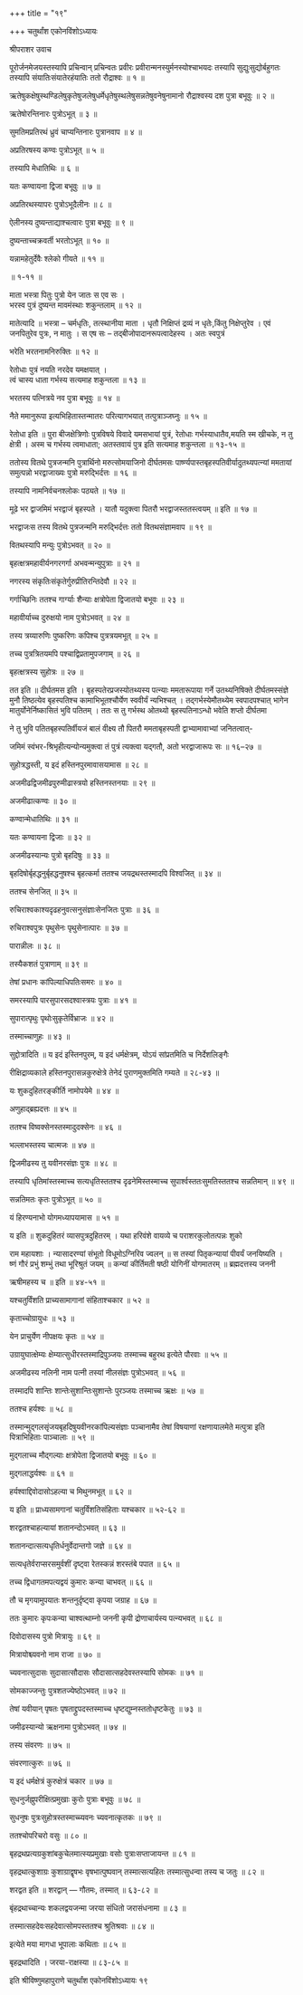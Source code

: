+++
title = "१९"

+++
चतुर्थांश एकोनविंशोऽध्यायः

श्रीपराशर उवाच

पूरोर्जनमेजयस्तस्यापि प्रचिन्वान् प्रचिन्वतः प्रवीरः प्रवीरान्मनस्युर्मनस्योश्चाभयदः तस्यापि सुद्युःसुद्योर्बहुगतः तस्यापि संयातिःसंयातेरहंयातिः ततो रौद्राश्वः ॥ १ ॥

ऋतेषुकक्षेषुस्थण्डिलेषुकृतेषुजलेषुधर्मेधृतेषुस्थलेषुसन्नतेषुवनेषुनामानो रौद्राश्वस्य दश पुत्रा बभूवुः ॥ २ ॥

ऋतेषोरन्तिनारः पुत्रोऽभूत् ॥ ३ ॥

सुमतिमप्रतिरथं ध्रुवं चाप्यन्तिनारः पुत्रानवाप ॥ ४ ॥

अप्रतिरषस्य कण्वः पुत्रोऽभूत् ॥ ५ ॥

तस्यापि मेधातिथिः ॥ ६ ॥

यतः कण्वायना द्विजा बभूवुः ॥ ७ ॥

अप्रतिरथस्यापरः पुत्रोऽभूदैलीनः ॥ ८ ॥

ऐलीनस्य दुष्यन्ताद्याश्चत्वारः पुत्रा बभूवुः ॥ ९ ॥

दुष्यन्ताच्चक्रवर्ती भरतोऽभूत् ॥ १० ॥

यन्नामहेतुर्देवैः श्लेको गीयते ॥ ११ ॥

॥ १-११ ॥

माता भस्त्रा पितुः पुत्रो येन जातः स एव सः ।  
भरस्व पुत्रं दुष्यन्त मावमंस्थाः शकुन्तलाम् ॥ १२ ॥

मातेत्यादि ॥ भस्त्रा – चर्मधृतिः, तत्स्थानीया माता । धृतौ निक्षिप्तं द्रव्यं न धृतेः,किंतु निक्षेप्तुरेव । एवं जनपितुरेव पुत्रः, न मातुः । स एष सः – तद्बीजोपादानरूपत्वादेहस्य । अतः स्वपुत्रं

भरेति भरतनामनिरुक्तिः ॥ १२ ॥

रेतोधाः पुत्रं नयति नरदेव यमक्षयात् ।  
त्वं चास्य धाता गर्भस्य सत्यमाह शकुन्तला ॥ १३ ॥

भरतस्य पत्नित्रये नव पुत्रा बभूवुः ॥ १४ ॥

नैते ममानुरूपा इत्यभिहितास्तन्मातरः परित्यागभयात् तत्पुत्राञ्जघ्नुः ॥ १५ ॥

रेतोधा इति ॥ पुरा बीजक्षेत्रिणोः पुत्रविषये विवादे यमसभायां पुत्रं, रेतोधाः गर्भस्याधातैव,मयति स्म खीचके, न तु क्षेत्री । अस्म च गर्भस्य त्वमाधाता; अतस्तवायं पुत्र इति सत्यमाह शकुन्तला ॥ १३-१५ ॥

ततोस्य वितथे पुत्रजन्मनि पुत्रार्थिनो मरुत्सोमयाजिनो दीर्घतमसः पार्ष्ण्यपास्तबृहस्पतिवीर्यादुतथ्यपत्न्यां ममतायां समुत्पन्नो भरद्वाजाख्यः पुत्रो मरुद्भिर्दत्तः ॥ १६ ॥

तस्यापि नामनिर्वचनश्लोकः पठ्यते ॥ १७ ॥

मूढे भर द्वाजमिमं भरद्वाजं बृहस्पते । यातौ यदुक्त्वा पितरौ भरद्वाजस्ततस्त्वयम् ॥ इति ॥ १७ ॥

भरद्वाजःस तस्य वितथे पुत्रजन्मनि मरुद्भिर्दत्तः ततो वितथसंज्ञामवाप ॥ १९ ॥

वितथस्यापि मन्युः पुत्रोऽभवत् ॥ २० ॥

बृहत्क्षत्रमहावीर्यनगरगर्गा अभवन्मन्युपुत्राः ॥ २१ ॥

नगरस्य संकृतिःसंकृतेर्गुरुप्रीतिरन्तिदेवौ ॥ २२ ॥

गर्गाच्छिनिः ततश्च गार्ग्याः शैन्याः क्षत्रोपेता द्विजातयो बभूवः ॥ २३ ॥

महावीर्याच्च दुरुक्षयो नाम पुत्रोऽभवत् ॥ २४ ॥

तस्य त्रय्यारुणिः पुष्करिणः कपिश्च पुत्रत्रयमभूत् ॥ २५ ॥

तच्च पुत्रत्रितयमपि पश्चाद्विप्रतामुपजगाम् ॥ २६ ॥

बृहत्क्षत्रस्य सुहोत्रः ॥ २७ ॥

तत इति ॥ दीर्घतमस इति । बृहस्पतेरप्रजस्योतथ्यस्य पत्न्याः ममतारूपाया गर्ने उतथ्यनिषिक्ते दीर्घतमस्संज्ञे मुनौ तिष्ठत्येव बृहस्पतिश्च कामाभिभूतश्चौर्येण स्ववीर्यं न्यभिश्चत् । तद्गर्भस्येमौतथ्येम स्वपादपश्चात् भागेन मातुर्योनेर्निष्कासितं भुवि पतितम् । ततः स तु गर्भस्थ ओतथ्यो बृहस्पतिनाऽन्धो भवेति शप्तो दीर्घतमा

ने तु भुवि पतितबृहस्पतिर्वीयजं बालं वीक्ष्य तौ पितरौ ममताबृहस्पती द्वाभ्यामावाभ्यां जनितत्वात्-

जमिमं स्वंभर-श्रिभृहीत्यन्योन्यमुक्त्वा तं पुत्रं त्यक्त्वा यद्गतौ, अतो भरद्वाजारूपः सः ॥ १६–२७ ॥

सुहोत्रद्धस्ती, य इदं हस्तिनपुरमावासयामास ॥ २८ ॥

अजमीढद्विजमीढपुरुमीढास्त्रयो हस्तिनस्तनयाः ॥ २९ ॥

अजमीढात्कण्वः ॥ ३० ॥

कण्वान्मेधातिथिः ॥ ३१ ॥

यतः कण्वायना द्विजाः ॥ ३२ ॥

अजमीढस्यान्यः पुत्रो बृहदिषुः ॥ ३३ ॥

बृहदिषोर्बृहद्धनुर्बृहद्धनुषश्च बृहत्कर्मा ततश्च जयद्रथस्तस्मादपि विश्वजित् ॥ ३४ ॥

ततश्च सेनजित् ॥ ३५ ॥

रुचिराश्वकाश्यदृढहनुवत्सनुसंज्ञाःसेनजितः पुत्राः ॥ ३६ ॥

रुचिराश्वपुत्रः पृथुसेनः पृथुसेनात्पारः ॥ ३७ ॥

पारान्नीलः ॥ ३८ ॥

तस्यैकशतं पुत्राणाम् ॥ ३९ ॥

तेषां प्रधानः कांपिल्याधिपतिःसमरः ॥ ४० ॥

समरस्यापि पारसुपारसदश्वास्त्रयः पुत्राः ॥ ४१ ॥

सुपारात्पृथुः पृथोःसुकृतेर्विभ्राजः ॥ ४२ ॥

तस्माच्चाणुहः ॥ ४३ ॥

सुद्दोत्रादिति ॥ य इदं इस्तिनपुरम्, य इदं धर्मक्षेत्रम्, योऽयं सांप्रतमिति च निर्देशलिङ्गैः

रीक्षिद्राव्यकाले हस्तिनपुरासन्नकुरुक्षेत्रे तेनेदं पुराणमुक्तमिति गम्यते ॥ २८-४३ ॥

यः शुकदुहितरङ्कीर्ति नामोपयेमे ॥ ४४ ॥

अणुहाद्ब्रह्यदत्तः ॥ ४५ ॥

ततश्च विष्वक्सेनस्तस्मादुदक्सेनः ॥ ४६ ॥

भल्लाभस्तस्य चात्मजः ॥ ४७ ॥

द्विजमीढस्य तु यवीनरसंज्ञः पुत्रः ॥ ४८ ॥

तस्यापि धृतिमांस्तस्माच्च सत्यधृतिस्ततश्च दृढनेमिस्तस्माच्च सुपार्श्वस्ततःसुमतिस्ततश्च सन्नतिमान् ॥ ४९ ॥

सन्नतिमतः कृतः पुत्रोऽभूत् ॥ ५० ॥

यं हिरण्यनाभो योगमध्यापयामास ॥ ५१ ॥

य इति ॥ शुकदुहितरं व्यासपुत्रदुहितरम् । यथा हरिवंशे वायव्ये च पराशरकुलोतत्पन्नः शुको

राम महायशाः । न्यासादरण्यां संभूतो विधूमोऽग्निरिव ज्वलन् ॥ स तस्यां पितृकन्यायां पीवर्यं जनयिष्यति ।  
ष्णं गौरं प्रभुं शम्भुं तथा भूरिश्रुतं जयम् ॥ कन्यां कीर्तिमती षष्ठी योगिनीं योगमातरम् ॥ ब्रह्मदत्तस्य जननी

ऋषीमहस्य च ॥ इति ॥ ४४-५१ ॥

यश्चतुर्विंशति प्राच्यसामागानां संहिताश्चकार ॥ ५२ ॥

कृताच्चोग्रायुधः ॥ ५३ ॥

येन प्राचुर्येण नीपक्षयः कृतः ॥ ५४ ॥

उग्रायुघात्क्षेम्यः क्षेम्यात्सुधीरस्तस्माद्रिपुञ्जयः तस्माच्च बहुरथ इत्येते पौरवाः ॥ ५५ ॥

अजमीढस्य नलिनी नाम पत्नी तस्यां नीलसंज्ञः पुत्रोऽभवत् ॥ ५६ ॥

तस्मादपि शान्तिः शान्तेःसुशान्तिःसुशान्तेः पुरञ्जयः तस्माच्च ऋक्षः ॥ ५७ ॥

ततश्च हर्यश्वः ॥ ५८ ॥

तस्मान्मुद्गलसृंजयबृहदिषुयवीनरकांपिल्यसंज्ञाः पञ्चानामैव तेषां विषयाणां रक्षणायालमेते मत्पुत्रा इति पित्राभिहिताः पाञ्चालाः ॥ ५९ ॥

मुद्गलाच्च मौद्गल्याः क्षत्रोपेता द्विजातयो बभूवुः ॥ ६० ॥

मुद्गलाद्धर्यश्वः ॥ ६१ ॥

हर्यश्वाद्दिवोदासोऽहल्या च मिथुनमभूत् ॥ ६२ ॥

य इति ॥ प्राध्यसामगानां चतुर्विंशतिसंहिताः यश्चकार ॥ ५२-६२ ॥

शरद्वतश्चाहल्यायां शतानन्दोऽभवत् ॥ ६३ ॥

शतानन्दात्सत्यधृतिर्धनुर्वेदान्तगो जज्ञे ॥ ६४ ॥

सत्यधृतेर्वराप्सरसमुर्वशीं दृष्ट्वा रेतस्कन्नं शरस्तंबे पपात ॥ ६५ ॥

तच्च द्विधागतमपत्यद्वयं कुमारः कन्या चाभवत् ॥ ६६ ॥

तौ च मृगयामुपयातः शन्तनुर्दृष्ट्वा कृपया जग्राह ॥ ६७ ॥

ततः कुमारः कृपःकन्या चाश्वत्थाम्नो जननी कृपी द्रोणाचार्यस्य पत्न्यभवत् ॥ ६८ ॥

दिवोदासस्य पुत्रो मित्रायुः ॥ ६९ ॥

मित्रायोश्च्यवनो नाम राजा ॥ ७० ॥

च्यवनात्सुदासः सुदासात्सौदासः सौदासात्सहदेवस्तस्यापि सोमकः ॥ ७१ ॥

सोमकाज्जन्तुः पुत्रशतज्येष्ठोऽभवत् ॥ ७२ ॥

तेषां यवीयान् पृषतः पृषताद्द्रुपदस्तस्माच्च धृष्टद्युम्नस्ततोधृष्टकेतुः ॥ ७३ ॥

जमीढस्यान्यो ऋक्षनामा पुत्रोऽभवत् ॥ ७४ ॥

तस्य संवरणः ॥ ७५ ॥

संवरणात्कुरुः ॥ ७६ ॥

य इदं धर्मक्षेत्रं कुरुक्षेत्रं चकार ॥ ७७ ॥

सुधनुर्जह्नुपरीक्षित्प्रमुखाः कुरोः पुत्राः बभूवुः ॥ ७८ ॥

सुधनुषः पुत्रःसुहोत्रस्तस्माच्च्यवनः च्यवनात्कृतकः ॥ ७९ ॥

ततश्चोपरिचरो वसुः ॥ ८० ॥

बृहद्रथप्रत्यग्रकुशांबकुचेलमात्स्यप्रमुखाः वसोः पुत्राःसप्ताजायन्त ॥ ८१ ॥

वृहद्रथात्कुशाग्रः कुशाग्राद्वृषभः वृषभात्पुष्पवान् तस्मात्सत्यहितः तस्मात्सुधन्वा तस्य च जतुः ॥ ८२ ॥

शरद्वत इति ॥ शरद्वान् — गौतमः, तस्मात् ॥ ६३-८२ ॥

बृंहद्रथाच्चान्यः शकलद्वयजन्मा जरया संधितो जरासंधनामा ॥ ८३ ॥

तस्मात्सहदेवःसहदेवात्सोमपस्ततश्च श्रुतिश्रवाः ॥ ८४ ॥

इत्येते मया मागधा भूपालाः कथिताः ॥ ८५ ॥

बृहद्रथादिति । जरया-राक्षस्या ॥ ८३-८५ ॥

इति श्रीविष्णुमहापुराणे चतुर्थांश एकोनविंशोऽध्यायः १९
